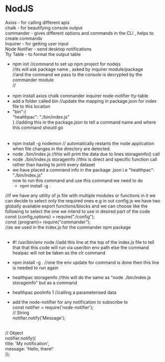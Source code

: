 # NodJS

Axios  - for calling different apis <br/>
chalk  - for beautifying console output <br/>
commander - gives different options and commands in the CLI , helps to create commands <br/>
Inquirer  - for getting user input  <br/>
Node Notifier - send desktop notifications <br/>
Tty Table     - to format the output table <br/>

- npm init    //command to set up npm project for nodejs <br/>
             //its will ask package name , asked by inquirer module/package<br/>
            //and the command we pass to the console is decrypted by the commander module<br/>
           //<br/><br/>
- npm install axios chalk commander inquirer node-notifier tty-table<br/>
- add a folder called bin //update the mapping in package.json for index file to this location
- "bin":{<br/>
    "healthpac": "./bin/index.js"<br/>
  } //adding this in the package.json to tell a command name and where this command should go<br/>
<br/><br/>
- npm install -g nodemon // automatically restarts the node application when file changes in the directory are detected.<br/>
- node ./bin/index.js  //this will print the data due to lines storageinfo() call<br/>
- node ./bin/index.js storageinfo //this is direct and specific function call rather than having to print     every dataset <br/>
- we have placed a command info in the package .json i.e "healthpac": "./bin/index.js" <br/>
  now to run this command and use this command we need to do <br/>
  - npm install -g .           <br/>

//if we have any utility of js file with multiple modules or functions in it we can decide to select only the required ones e.g in out config.js we have two globally available export functions/blocks and we can choose like the following to select the one we intend to use in desired part of the code<br/>
const {config,options} = require("./config"); <br/>
const {program}= require("commander");<br/> //as we used in the index.js for the commander npm package 
<br/><br/>
- #! /usr/bin/env node   //add this line at the top of the index.js file to tell that that this code will run via user/bin env path else the command healpac will not be taken as the clr command<br/>
- npm install -g .   //one the env update for command is done then this line is needed to run again<br/>

- healthpac storageinfo  //this will do the same as "node ./bin/index.js storageinfo" but as a command <br/>
- healthpac poolinfo 1  //calling a parameterised data  <br/>

- add the node-notifier for any notification to subscribe to  <br/>
    const notifier = require('node-notifier'); <br/>
    // String <br/>
    notifier.notify('Message'); <br/>
 <br/>
    // Object <br/>
    notifier.notify({ <br/>
    title: 'My notification', <br/>
    message: 'Hello, there!' <br/>
    }); <br/> <br/>

